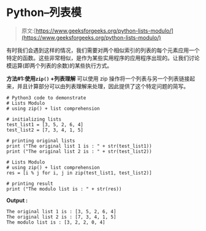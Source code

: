 # Python–列表模

> 原文:[https://www.geeksforgeeks.org/python-lists-modulo/](https://www.geeksforgeeks.org/python-lists-modulo/)

有时我们会遇到这样的情况，我们需要对两个相似索引的列表的每个元素应用一个特定的函数。这些非常相似，是作为某些实用程序的应用程序出现的。让我们讨论模运算(即两个列表的余数)的某些执行方式。

**方法#1:使用`zip()` +列表理解**
可以使用 zip 操作将一个列表与另一个列表链接起来，并且计算部分可以由列表理解来处理，因此提供了这个特定问题的简写。

```
# Python3 code to demonstrate 
# Lists Modulo
# using zip() + list comprehension

# initializing lists 
test_list1 = [3, 5, 2, 6, 4]
test_list2 = [7, 3, 4, 1, 5]

# printing original lists 
print ("The original list 1 is : " + str(test_list1))
print ("The original list 2 is : " + str(test_list2))

# Lists Modulo
# using zip() + list comprehension
res = [i % j for i, j in zip(test_list1, test_list2)]

# printing result
print ("The modulo list is : " + str(res))
```

**Output :**

```
The original list 1 is : [3, 5, 2, 6, 4]
The original list 2 is : [7, 3, 4, 1, 5]
The modulo list is : [3, 2, 2, 0, 4]

```